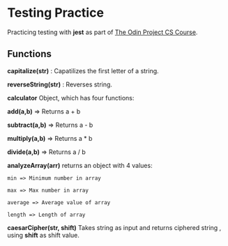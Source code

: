 # Testing Practice

Practicing testing with **jest** as part of [The Odin Project CS Course](theodinproject.com).

## Functions
**capitalize(str)** : Capatilizes the first letter of a string.

**reverseString(str)** : Reverses string.

**calculator** Object, which has four functions:

  **add(a,b)** => Returns a + b

  **subtract(a,b)** => Returns a - b

  **multiply(a,b)** => Returns a * b

   **divide(a,b)** => Returns a / b
   
  **analyzeArray(arr)** returns an object with 4 values:
  
    min => Minimum number in array
    
    max => Max number in array
    
    average => Average value of array
    
    length => Length of array
    
 **caesarCipher(str, shift)** Takes string as input and returns ciphered string , using **shift** as shift value.
